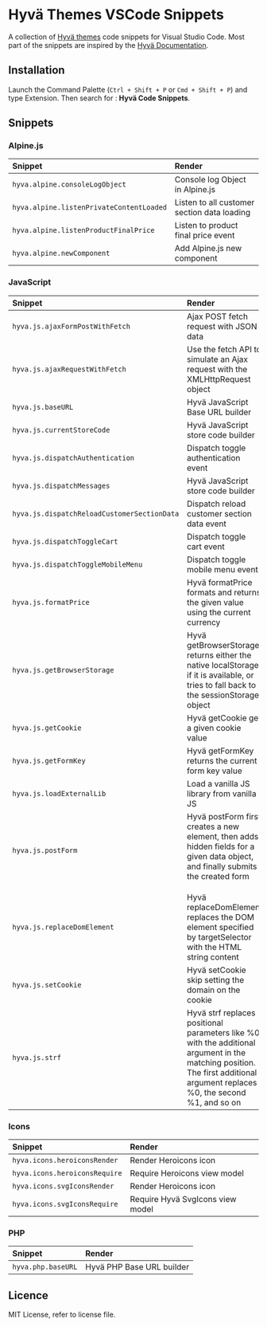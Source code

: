 # Hyvä Themes VSCode Snippets

A collection of [Hyvä themes](https://hyva.io/) code snippets for Visual Studio Code. Most part of the snippets are inspired by the [Hyvä Documentation](https://docs.hyva.io/).

## Installation

Launch the Command Palette (`Ctrl + Shift + P` or `Cmd + Shift + P`) and type Extension. Then search for : **Hyvä Code Snippets**.

## Snippets

### Alpine.js

| Snippet  | Render                                                                                             |
| :------- | :------------------------------------------------------------------------------------------------- |
| `hyva.alpine.consoleLogObject` | Console log Object in Alpine.js                                              |
| `hyva.alpine.listenPrivateContentLoaded` | Listen to all customer section data loading                        |
| `hyva.alpine.listenProductFinalPrice` | Listen to product final price event                                   |
| `hyva.alpine.newComponent` | Add Alpine.js new component                                                      |

### JavaScript

| Snippet  | Render                                                                                             |
| :------- | :------------------------------------------------------------------------------------------------- |
| `hyva.js.ajaxFormPostWithFetch` | Ajax POST fetch request with JSON data                                      |
| `hyva.js.ajaxRequestWithFetch` | Use the fetch API to simulate an Ajax request with the XMLHttpRequest object |
| `hyva.js.baseURL` | Hyvä JavaScript Base URL builder                                                          |
| `hyva.js.currentStoreCode` | Hyvä JavaScript store code builder                                               |
| `hyva.js.dispatchAuthentication` | Dispatch toggle authentication event                                       |
| `hyva.js.dispatchMessages` | Hyvä JavaScript store code builder                                               |
| `hyva.js.dispatchReloadCustomerSectionData` | Dispatch reload customer section data event                     |
| `hyva.js.dispatchToggleCart` | Dispatch toggle cart event                                                     |
| `hyva.js.dispatchToggleMobileMenu` | Dispatch toggle mobile menu event                                        |
| `hyva.js.formatPrice` | Hyvä formatPrice formats and returns the given value using the current currency       |
| `hyva.js.getBrowserStorage` | Hyvä getBrowserStorage returns either the native localStorage, if it is available, or tries to fall back to the sessionStorage object |
| `hyva.js.getCookie` | Hyvä getCookie get a given cookie value                                                 |
| `hyva.js.getFormKey` | Hyvä getFormKey returns the current form key value                                     |
| `hyva.js.loadExternalLib` | Load a vanilla JS library from vanilla JS                                         |
| `hyva.js.postForm` | Hyvä postForm first creates a new <form> element, then adds hidden fields for a given data object, and finally submits the created form |
| `hyva.js.replaceDomElement` | Hyvä replaceDomElement replaces the DOM element specified by targetSelector with the HTML string content |
| `hyva.js.setCookie` | Hyvä setCookie skip setting the domain on the cookie                                    |
| `hyva.js.strf` | Hyvä strf replaces positional parameters like %0 with the additional argument in the matching position. The first additional argument replaces %0, the second %1, and so on |

### Icons

| Snippet  | Render                                                                                             |
| :------- | :------------------------------------------------------------------------------------------------- |
| `hyva.icons.heroiconsRender` | Render Heroicons icon                                                          |
| `hyva.icons.heroiconsRequire` | Require Heroicons view model                                                  |
| `hyva.icons.svgIconsRender` | Render Heroicons icon                                                           |
| `hyva.icons.svgIconsRequire` | Require Hyvä SvgIcons view model                                               |

### PHP

| Snippet  | Render                                                                                             |
| :------- | :------------------------------------------------------------------------------------------------- |
| `hyva.php.baseURL` | Hyvä PHP Base URL builder                                                                |

## Licence

MIT License, refer to license file.

